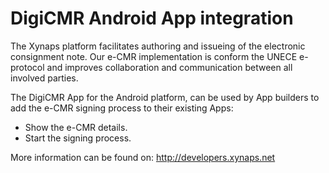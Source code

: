 DigiCMR Android App integration
===============================

The Xynaps platform facilitates authoring and issueing of the electronic consignment note. Our e-CMR implementation is conform the UNECE e-protocol and improves collaboration and communication between all involved parties.

The DigiCMR App for the Android platform, can be used by App builders to add the e-CMR signing process to their existing Apps:

- Show the e-CMR details.
- Start the signing process.

More information can be found on: http://developers.xynaps.net

